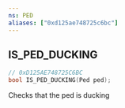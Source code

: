```yaml
---
ns: PED
aliases: ["0xd125ae748725c6bc"]
---
```

## IS_PED_DUCKING

```c
// 0xD125AE748725C6BC
bool IS_PED_DUCKING(Ped ped);
```

Checks that the ped is ducking

